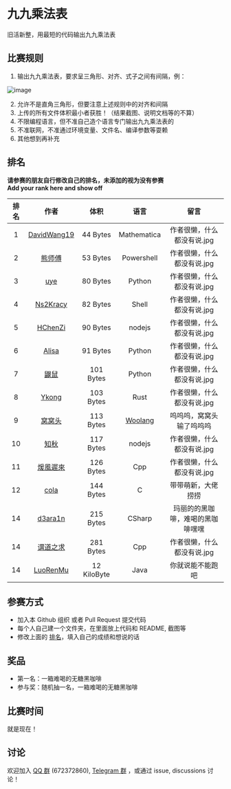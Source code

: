 # 九九乘法表

旧活新整，用最短的代码输出九九乘法表

## 比赛规则

1. 输出九九乘法表，要求呈三角形、对齐、式子之间有间隔，例：

  ![image](https://user-images.githubusercontent.com/18511905/228529653-f2031cc6-61dd-4be7-8a86-f06980b84031.png)

2. 允许不是直角三角形，但要注意上述规则中的对齐和间隔
3. 上传的所有文件体积最小者获胜！（结果截图、说明文档等的不算）
4. 不限编程语言，但不准自己造个语言专门输出九九乘法表的
5. 不准联网，不准通过环境变量、文件名、编译参数等耍赖
6. 其他想到再补充

## 排名

**请参赛的朋友自行修改自己的排名，未添加的视为没有参赛**  
**Add your rank here and show off**

| 排名 |                             作者                             |   体积    |       语言       |  留言 |
| :--: | :----------------------------------------------------------: | :-------: | :--------------: | :--------------: |
|  1   | [DavidWang19](DavidWang19)     |  44 Bytes  |       Mathematica        | 作者很懒，什么都没有说.jpg |
|  2   | [熊师傅](otakuma) | 53 Bytes | Powershell |  作者很懒，什么都没有说.jpg |
|  3   | [uye](uye)     |  80 Bytes  |       Python        | 作者很懒，什么都没有说.jpg |
|  4   | [Ns2Kracy](Ns2Kracy)     |  82 Bytes  |       Shell        | 作者很懒，什么都没有说.jpg |
|  5   | [HChenZi](HChenZi)     |  90 Bytes  |       nodejs        | 作者很懒，什么都没有说.jpg |
|  6   | [Alisa](Alisa)     |  91 Bytes  |       Python        | 作者很懒，什么都没有说.jpg |
|  7   | [鼹鼠](鼹鼠)     |  101 Bytes  |       Python        | 作者很懒，什么都没有说.jpg |
|  8   | [Ykong](Ykong)     |  103 Bytes  |       Rust        | 作者很懒，什么都没有说.jpg |
|  9   | [窝窝头](mr_cino)     |  113 Bytes  |       [Woolang](https://github.com/cinogama/woolang)        | 呜呜呜，窝窝头输了呜呜呜 |
|  10   | [知秋](FAll)     |  117 Bytes  |       nodejs        | 作者很懒，什么都没有说.jpg |
|  11   | [煖風遲來](煖風遲來) |  126 Bytes  |       Cpp           | 作者很懒，什么都没有说.jpg |
|  12  | [cola](cola) |  144 Bytes  |       C          | 带带萌新，大佬捞捞 |
|  14  | [d3ara1n](d3ara1n) |  215 Bytes  |       CSharp      | 玛丽的的黑咖啡，难喝的黑咖啡嘿嘿 |
|  14   | [谓道之求](谓道之求) |  281 Bytes  |       Cpp           | 作者很懒，什么都没有说.jpg |
|  14   | [LuoRenMu](Luorenmu) |  12 KiloByte  |       Java           | 你就说能不能跑吧 |

## 参赛方式

- 加入本 Github 组织 或者 Pull Request 提交代码
- 每个人自己建一个文件夹，在里面放上代码和 README, 截图等
- 修改上面的 [排名](#排名)，填入自己的成绩和想说的话

## 奖品

- 第一名：一箱难喝的无糖黑咖啡
- 参与奖：随机抽一名，一箱难喝的无糖黑咖啡

## 比赛时间

就是现在！

## 讨论

欢迎加入 [QQ 群](https://jq.qq.com/?_wv=1027&k=8aBWumWU) (672372860), [Telegram 群](https://t.me/+NjDljiDRrpI4NTU1) ，或通过 issue, discussions 讨论！
